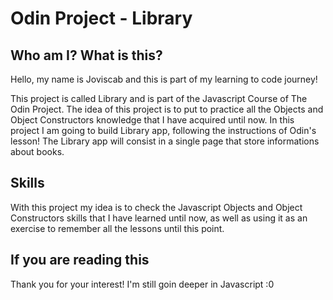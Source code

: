# Odin Project - Library

## Who am I? What is this?

Hello, my name is Joviscab and this is part of my learning to code journey!

This project is called Library and is part of the Javascript Course of The Odin Project. The idea of this project is to put to practice all the Objects and Object Constructors knowledge that I have acquired until now. In this project I am going to build Library app, following the instructions of Odin's lesson! The Library app will consist in a single page that store informations about books.

## Skills

With this project my idea is to check the Javascript Objects and Object Constructors skills that I have learned until now, as well as using it as an exercise to remember all the lessons until this point.

## If you are reading this
Thank you for your interest! I'm still goin deeper in Javascript :0 
